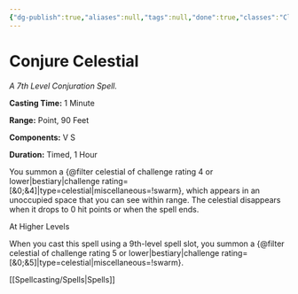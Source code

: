 ```yaml
---
{"dg-publish":true,"aliases":null,"tags":null,"done":true,"classes":"Cleric,","spellLevel":7,"school":"Conjuration","source":"PHB","permalink":"/spells/conjure-celestial/","dgHomeLink":false,"dgPassFrontmatter":true}
---
```


# Conjure Celestial
*A 7th Level Conjuration Spell.*

**Casting Time:** 1 Minute

**Range:** Point, 90 Feet

**Components:** V S 

**Duration:** Timed, 1 Hour

You summon a {@filter celestial of challenge rating 4 or lower|bestiary|challenge rating=[&0;&4]|type=celestial|miscellaneous=!swarm}, which appears in an unoccupied space that you can see within range. The celestial disappears when it drops to 0 hit points or when the spell ends.

At Higher Levels

When you cast this spell using a 9th-level spell slot, you summon a {@filter celestial of challenge rating 5 or lower|bestiary|challenge rating=[&0;&5]|type=celestial|miscellaneous=!swarm}.

[[Spellcasting/Spells|Spells]]